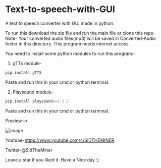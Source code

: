 # Text-to-speech-with-GUI
A text to speech converter with GUI made in python.


To run this download the zip file and run the main file or clone this repo.
Note- Your converted audio files(mp3) will be saved in Converted-Audio folder in this directory.
This program needs internet access.

You need to install some python modules to run this program:-

1) gTTs module-

```python
pip install gTTS
```

Paste and run this in your cmd or python terminal.


2) Playsound module-

```python
pip install playsound==1.2.2 
```

Paste and run this in your cmd or python terminal.


Preview-->

![image](https://user-images.githubusercontent.com/89643097/141253770-375ac37b-fab7-4295-b14c-28cd69b6c755.png)



Youtube-https://www.youtube.com/c/SIDTHEMINER

Twitter-@SidTheMiner

Leave a star if you liked it. Have a Nice day :)
